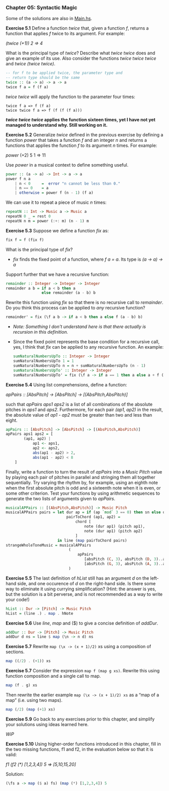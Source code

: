 ### Chapter 05: Syntactic Magic

Some of the solutions are also in [Main.hs](./app/Main.hs).

**Exercise 5.1** Define a function _twice_ that, given a function _f_, returns a function that applies _f_ twice to its argument. For example:

_(twice (+1)) 2 => 4_

What is the principal type of _twice_? Describe what _twice twice_ does and give an example of its use. Also consider the functions _twice twice twice_ and _twice (twice twice)_.

```haskell
-- for f to be applied twice, the parameter type and
-- return type should be the same
twice :: (a -> a) -> a -> a
twice f a = f (f a)
```

_twice twice_ will apply the function to the parameter four times:

```
twice f a => f (f a)
twice twice f a => f (f (f (f a)))
```

**_twice twice twice_ applies the function sixteen times, yet I have not yet managed to understand why. Still working on it.**

**Exercise 5.2** Generalize _twice_ defined in the previous exercise by defining a function _power_ that takes a function _f_ and an integer _n_ and returns a functions that applies the function _f_ to its argument _n_ times. For example:

_power_ (+2) 5 1 => 11

Use _power_ in a musical context to define something useful.

```haskell
power :: (a -> a) -> Int -> a -> a
power f n a
    | n < 0     =  error "n cannot be less than 0."
    | n == 0    = a
    | otherwise = power f (n - 1) (f a)
```

We can use it to repeat a piece of music _n_ times:

```haskell
repeatN :: Int -> Music a -> Music a
repeatN 0 _ = rest 0
repeatN n m = power (:+: m) (n - 1) m
```

**Exercise 5.3** Suppose we define a function _fix_ as:

```haskell
fix f = f (fix f)
```

What is the principal type of _fix_?

-   _fix_ finds the fixed point of a function, where _f a = a_. Its type is _(a -> a) -> a_

Support further that we have a recursive function:

```haskell
remainder :: Integer -> Integer -> Integer
remainder a b = if a < b then a
                else remainder (a - b) b
```

Rewrite this function using _fix_ so that there is no recursive call to _remainder_. Do you think this process can be applied to _any_ recursive function?

```haskell
remainder' = fix (\f a b -> if a < b then a else f (a - b) b)
```

-   _Note: Something I don't understand here is that there actually is recursion in this definition._
-   Since the fixed point represents the base condition for a recursive call, yes, I think that _fix_ can be applied to any recursive function. An example:

    ```haskell
    sumNaturalNumbersUpTo :: Integer -> Integer
    sumNaturalNumbersUpTo 1 = 1
    sumNaturalNumbersUpTo n = n + sumNaturalNumbersUpTo (n - 1)
    sumNaturalNumbersUpTo' :: Integer -> Integer
    sumNaturalNumbersUpTo' = fix (\f a -> if a == 1 then a else a + f (a - 1))
    ```

**Exercise 5.4** Using list comprehensions, define a function:

_apPairs :: [AbsPitch] -> [AbsPitch] -> [(AbsPitch,AbsPitch)]_

such that _apPairs aps1 aps2_ is a list of all combinations of the absolute pitches in _aps1_ and _aps2_. Furthermore, for each pair _(ap1, ap2)_ in the result, the absolute value of _ap1 - ap2_ must be greater than two and less than eight.

```haskell
apPairs :: [AbsPitch] -> [AbsPitch] -> [(AbsPitch,AbsPitch)]
apPairs aps1 aps2 = [
        (ap1, ap2) |
            ap1 <- aps1,
            ap2 <- aps2,
            abs(ap1 - ap2) > 2,
            abs(ap1 - ap2) < 8
    ]
```

Finally, write a function to turn the result of _apPairs_ into a _Music Pitch_ value by playing each pair of pitches in parallel and stringing them all together sequentially. Try varying the rhythm by, for example, using an eighth note when the first absolute pitch is odd and a sixteenth note when it is even, or some other criterion. Test your functions by using arithmetic sequences to generate the two lists of arguments given to _apPairs_.

```haskell
musicalAPPairs :: [(AbsPitch,AbsPitch)] -> Music Pitch
musicalAPPairs pairs = let dur ap = if (ap `mod` 3 == 0) then sn else qn
                           pairToChord (ap1, ap2) =
                               chord [
                                   note (dur ap1) (pitch ap1),
                                   note (dur ap1) (pitch ap2)
                               ]
                       in line (map pairToChord pairs)
strangeWholeToneMusic = musicalAPPairs
                            (
                                apPairs
                                   [absPitch (C, 3), absPitch (D, 3)..absPitch (Gs, 4)]
                                   [absPitch (G, 3), absPitch (A, 3)..absPitch (Cs, 5)]
                            )
```

**Exercise 5.5** The last definition of _hList_ still has an argument _d_ on the left-hand side, and one occurence of _d_ on the right-hand side. Is there some way to eliminate it using currying simplification? (Hint: the answer is yes, but the solution is a bit perverse, and is not recommended as a way to write your code!)

```haskell
hList :: Dur -> [Pitch] -> Music Pitch
hList = (line .) . map . hNote
```

**Exercise 5.6** Use _line_, _map_ and ($) to give a concise definition of _addDur_.

```haskell
addDur :: Dur -> [Pitch] -> Music Pitch
addDur d ns = line $ map (\n -> n d) ns
```

**Exercise 5.7** Rewrite `map (\x -> (x + 1)/2)` xs using a composition of sections.

```haskell
map ((/2) . (+1)) xs
```

**Exercise 5.7** Consider the expression `map f (map g xs)`. Rewrite this using function composition and a single call to map.

```haskell
map (f . g) xs
```

Then rewrite the earlier example `map (\x -> (x + 1)/2) xs` as a “map of a map” (i.e. using two maps).

```haskell
map (/2) (map (+1) xs)
```

**Exercise 5.9** Go back to any exercises prior to this chapter, and simplify your solutions using ideas learned here.

_WiP_

**Exercise 5.10** Using higher-order functions introduced in this chapter, fill in the two missing functions, f1 and f2, in the evaluation below so that it is valid:

_f1 (f2 (\*) [1,2,3,4]) 5 => [5,10,15,20]_

Solution:

```haskell
(\fs a -> map ($ a) fs) (map (*) [1,2,3,4]) 5
```
